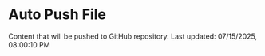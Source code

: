 # Auto Push File

Content that will be pushed to GitHub repository.
Last updated: 07/15/2025, 08:00:10 PM